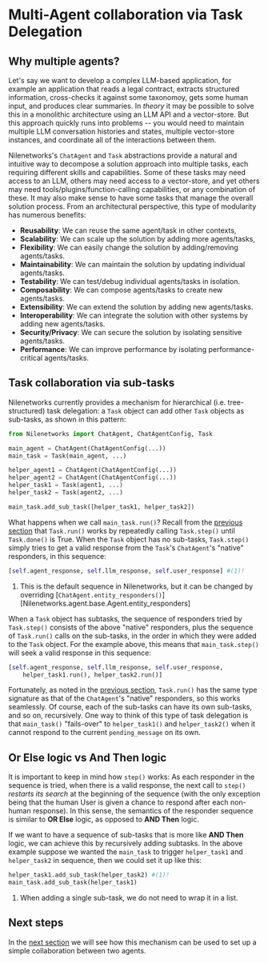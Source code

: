 # Multi-Agent collaboration via Task Delegation

## Why multiple agents?

Let's say we want to develop a complex LLM-based application, for example an application
that reads a legal contract, extracts structured information, cross-checks it against
some taxonomoy, gets some human input, and produces clear summaries.
In _theory_ it may be possible to solve this in a monolithic architecture using an
LLM API and a vector-store. But this approach
quickly runs into problems -- you would need to maintain multiple LLM conversation
histories and states, multiple vector-store instances, and coordinate all of the
interactions between them.

Nilenetworks's `ChatAgent` and `Task` abstractions provide a natural and intuitive
way to decompose a solution approach
into multiple tasks, each requiring different skills and capabilities.
Some of these tasks may need access to an LLM,
others may need access to a vector-store, and yet others may need
tools/plugins/function-calling capabilities, or any combination of these.
It may also make sense to have some tasks that manage the overall solution process.
From an architectural perspective, this type of modularity has numerous benefits:

- **Reusability**: We can reuse the same agent/task in other contexts,
- **Scalability**: We can scale up the solution by adding more agents/tasks,
- **Flexibility**: We can easily change the solution by adding/removing agents/tasks.
- **Maintainability**: We can maintain the solution by updating individual agents/tasks.
- **Testability**: We can test/debug individual agents/tasks in isolation.
- **Composability**: We can compose agents/tasks to create new agents/tasks.
- **Extensibility**: We can extend the solution by adding new agents/tasks.
- **Interoperability**: We can integrate the solution with other systems by
  adding new agents/tasks.
- **Security/Privacy**: We can secure the solution by isolating sensitive agents/tasks.
- **Performance**: We can improve performance by isolating performance-critical agents/tasks.

## Task collaboration via sub-tasks

Nilenetworks currently provides a mechanism for hierarchical (i.e. tree-structured)
task delegation: a `Task` object can add other `Task` objects
as sub-tasks, as shown in this pattern:

```py
from Nilenetworks import ChatAgent, ChatAgentConfig, Task

main_agent = ChatAgent(ChatAgentConfig(...))
main_task = Task(main_agent, ...)

helper_agent1 = ChatAgent(ChatAgentConfig(...))
helper_agent2 = ChatAgent(ChatAgentConfig(...))
helper_task1 = Task(agent1, ...)
helper_task2 = Task(agent2, ...)

main_task.add_sub_task([helper_task1, helper_task2])
```

What happens when we call `main_task.run()`?
Recall from the [previous section](chat-agent.md) that `Task.run()` works by
repeatedly calling `Task.step()` until `Task.done()` is True.
When the `Task` object has no sub-tasks, `Task.step()` simply tries
to get a valid response from the `Task`'s `ChatAgent`'s "native" responders,
in this sequence:
```py
[self.agent_response, self.llm_response, self.user_response] #(1)!
```

1. This is the default sequence in Nilenetworks, but it can be changed by
   overriding [`ChatAgent.entity_responders()`][Nilenetworks.agent.base.Agent.entity_responders]

When a `Task` object has subtasks, the sequence of responders tried by
`Task.step()` consists of the above "native" responders, plus the
sequence of `Task.run()` calls on the sub-tasks, in the order in which
they were added to the `Task` object. For the example above, this means
that `main_task.step()` will seek a valid response in this sequence:

```py
[self.agent_response, self.llm_response, self.user_response, 
    helper_task1.run(), helper_task2.run()]
```
Fortunately, as noted in the [previous section](chat-agent.md),
`Task.run()` has the same type signature as that of the `ChatAgent`'s
"native" responders, so this works seamlessly. Of course, each of the
sub-tasks can have its own sub-tasks, and so on, recursively.
One way to think of this type of task delegation is that
`main_task()` "fails-over" to `helper_task1()` and `helper_task2()`
when it cannot respond to the current `pending_message` on its own.

## **Or Else** logic vs **And Then** logic
It is important to keep in mind how `step()` works: As each responder 
in the sequence is tried, when there is a valid response, the 
next call to `step()` _restarts its search_ at the beginning of the sequence
(with the only exception being that the human User is given a chance 
to respond after each non-human response). 
In this sense, the semantics of the responder sequence is similar to
**OR Else** logic, as opposed to **AND Then** logic.

If we want to have a sequence of sub-tasks that is more like
**AND Then** logic, we can achieve this by recursively adding subtasks.
In the above example suppose we wanted the `main_task` 
to trigger `helper_task1` and `helper_task2` in sequence,
then we could set it up like this:

```py
helper_task1.add_sub_task(helper_task2) #(1)!
main_task.add_sub_task(helper_task1)
```

1. When adding a single sub-task, we do not need to wrap it in a list.

## Next steps

In the [next section](two-agent-chat-num.md) we will see how this mechanism 
can be used to set up a simple collaboration between two agents.


